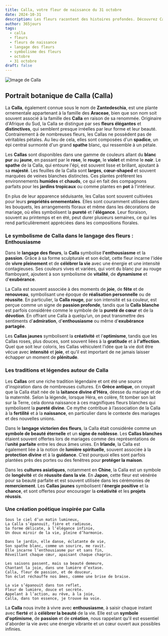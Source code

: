 ```yaml
---
title: Calla, votre fleur de naissance du 31 octobre
date: 2024-10-31
description: Les fleurs racontent des histoires profondes. Découvrez Calla, votre fleur de naissance du 31 octobre, ses symboles et récits fascinants. Plongez dans sa signification et son langage unique dans l'art floral.
author: 365jours
tags:
  - calla
  - fleurs
  - fleurs de naissance
  - langage des fleurs
  - symbolisme des fleurs
  - octobre
  - 31 octobre
draft: false
---
```



![Image de Calla](https://cdn.pixabay.com/photo/2020/11/18/07/47/calla-lily-5754565_1280.jpg#center)


## Portrait botanique de Calla (Calla)

La **Calla**, également connue sous le nom de **Zantedeschia**, est une plante ornementale appartenant à la famille des **Araceae**, bien que son nom soit souvent associé à la famille des **Calla** en raison de sa renommée. Originaire d'Afrique du Sud, la Calla se distingue par ses **fleurs élégantes** et **distinctives**, qui semblent presque irréelles par leur forme et leur beauté. Contrairement à de nombreuses fleurs, les Callas ne possèdent pas de véritables pétales. Au lieu de cela, elles sont composées d'un **spadice**, un épi central surmonté d'un grand **spathe** blanc, qui ressemble à un pétale.

Les **Callas** sont disponibles dans une gamme de couleurs allant du **blanc pur** au **jaune**, en passant par le **rose**, le **rouge**, le **violet** et même le **noir**. Le **spathe** de la Calla, qui entoure l'épi, est souvent lisse et brillant, ajoutant à sa **majesté**. Les feuilles de la Calla sont **larges**, **cœur-shaped** et souvent marquées de veines blanches distinctes. Ces plantes préfèrent les environnements **humides** et **chauds**, ce qui en fait des compagnons parfaits pour les **jardins tropicaux** ou comme plantes en **pot** à l'intérieur.

En plus de leur apparence séduisante, les Callas sont souvent cultivées pour leurs **propriétés ornementales**. Elles sont couramment utilisées dans les bouquets, les arrangements floraux et même dans les décorations de mariage, où elles symbolisent la **pureté** et l'**élégance**. Leur floraison, souvent au printemps et en été, peut durer plusieurs semaines, ce qui les rend particulièrement appréciées dans les compositions florales.

### Le symbolisme de Calla dans le langage des fleurs : Enthousiasme

Dans le **langage des fleurs**, la **Calla** symbolise **l'enthousiasme** et la **passion**. Grâce à sa forme sculpturale et son éclat, cette fleur incarne l'idée de **vivre pleinement** et de **célébrer la vie** avec une énergie et une intensité contagieuses. Ses couleurs vives et variées, qui vont du blanc pur au rouge flamboyant, ajoutent à son symbolisme de **vitalité**, de **dynamisme** et d'**exubérance**.

La Calla est souvent associée à des moments de **joie**, de **fête** et de **renouveau**, symbolisant une époque de **réalisation personnelle** ou de **réussite**. En particulier, la **Calla rouge**, par son intensité et sa couleur, est perçue comme un signe de **passion profonde**, tandis que la **Calla blanche** est parfois considérée comme le symbole de la **pureté de cœur** et de la **dévotion**. En offrant une Calla à quelqu’un, on peut transmettre des sentiments d'**admiration**, d'**enthousiasme** ou même d'**exubérance partagée**.

Les **Callas jaunes** symbolisent la **créativité** et l'**optimisme**, tandis que les Callas roses, plus douces, sont souvent liées à la **gratitude** et à **l'affection**. Quel que soit leur coloris, les Callas véhiculent l’idée que la vie doit être vécue avec **intensité** et **joie**, et qu'il est important de ne jamais laisser échapper un moment de **plénitude**.

### Les traditions et légendes autour de Calla

Les **Callas** ont une riche tradition légendaire et ont été une source d'inspiration dans de nombreuses cultures. En **Grèce antique**, on croyait que la Calla était née de la **laitance divine d’Héra**, déesse du mariage et de la maternité. Selon la légende, lorsque Héra, en colère, fit tomber son lait sur la Terre, cela donna naissance à ces magnifiques fleurs blanches qui symbolisent la **pureté divine**. Ce mythe contribue à l’association de la Calla à la **fertilité** et à la **naissance**, en particulier dans le contexte des mariages et des nouvelles unions.

Dans le **langage victorien des fleurs**, la Calla était considérée comme un **symbole de beauté éternelle** et un **signe de noblesse**. Les **Callas blanches** étaient souvent offertes lors de mariages comme des représentations de l’**unité parfaite** entre les deux âmes unies. En **Irlande**, la Calla est également liée à la notion de **lumière spirituelle**, souvent associée à la **protection divine** et à la **guidance**. C’est pourquoi elles sont parfois plantées près des portes ou des fenêtres pour **protéger la maison**.

Dans les **cultures asiatiques**, notamment en **Chine**, la Calla est un symbole de **longévité** et de **réussite dans la vie**. En **Japon**, cette fleur est vénérée pour sa beauté parfaite et est souvent utilisée dans les cérémonies de **remerciement**. Les **Callas jaunes** symbolisent l’**énergie positive** et la **chance**, et sont offertes pour encourager la **créativité** et les **projets réussis**.

### Une création poétique inspirée par Calla

```
Sous le ciel d’un matin lumineux,
La Calla s’épanouit, fière et radieuse,
Sa forme délicate, à l’élégance infinie,
Un doux miroir de la vie, pleine d’harmonie.

Dans le jardin, elle danse, éclatante de vie,
Son spathe blanc, comme un sourire, me ravit.
Elle incarne l’enthousiasme pur et sans fin,
Réveillant chaque cœur, apaisant chaque chagrin.

Les saisons passent, mais sa beauté demeure,
Chantant la joie, dans une lumière d’extase.
Calla, fleur de passion, et de douceur,
Ton éclat réchauffe nos âmes, comme une brise de braise.

La vie s’épanouit dans ton reflet,
Fleur de lumière, douce et secrète.
Appelant à l’action, au rêve, à la joie,
Calla, dans ton essence, je trouve ma voie.
```

La **Calla** nous invite à vivre avec **enthousiasme**, à saisir chaque instant avec **fierté** et à **célébrer la beauté** de la vie. Elle est un **symbole d'optimisme**, de **passion** et de **création**, nous rappelant qu'il est essentiel d'aborder la vie avec une énergie vibrante et un cœur ouvert aux possibles infinies.